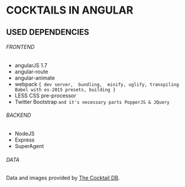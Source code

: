 # COCKTAILS IN ANGULAR

## USED DEPENDENCIES


###### FRONTEND
- angularJS 1.7
- angular-route
- angular-animate
- webpack `{
    dev server, 
    bundling, 
    minify,
    uglify,
    transpiling Babel with es-2015 presets,
    building
}`
- LESS CSS pre-processor
- Twitter Bootstrap `and it's necessary parts PopperJS & JQuery`

###### BACKEND
- NodeJS
- Express
- SuperAgent

###### DATA

Data and images provided by [The Cocktail DB](https://www.thecocktaildb.com/api.php).

